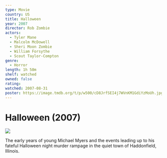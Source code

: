 ```yaml
---
type: Movie
country: US
title: Halloween
year: 2007
director: Rob Zombie
actors:
  - Tyler Mane
  - Malcolm McDowell
  - Sheri Moon Zombie
  - William Forsythe
  - Scout Taylor-Compton
genre:
  - Horror
length: 1h 50m
shelf: watched
owned: false
rating:
watched: 2007-08-31
poster: https://image.tmdb.org/t/p/w500/cD8JrfSEI4j7WVnKM1GdiYzMoUh.jpg
---
```


# Halloween (2007)

![](https://image.tmdb.org/t/p/w500/cD8JrfSEI4j7WVnKM1GdiYzMoUh.jpg)

The early years of young Michael Myers and the events leading up to his fateful Halloween night murder rampage in the quiet town of Haddonfield, Illinois.